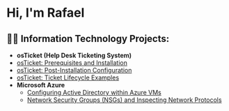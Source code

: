 <h1>Hi, I'm Rafael
<h2>👨‍💻 Information Technology Projects:</h2>

- <b>osTicket (Help Desk Ticketing System)</b>
 - [osTicket: Prerequisites and Installation](https://github.com/joshmadakorcc/osticket-prereqs)
  - [osTicket: Post-Installation Configuration](https://github.com/ElFailoJimenez/post-install-config)
  - [osTicket: Ticket Lifecycle Examples](https://github.com/ElFailoJimenez/ticket-lifecycle)
- <b>Microsoft Azure</b>
  - [Configuring Active Directory within Azure VMs](https://github.com/ElFailoJimenez/configure-ad)
  - [Network Security Groups (NSGs) and Inspecting Network Protocols](https://github.com/ElFailoJimenez/azure-network-protocols)
